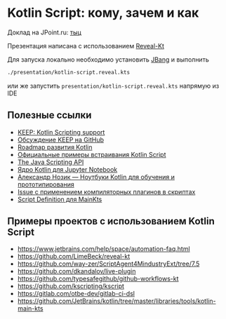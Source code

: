 # Kotlin Script: кому, зачем и как

Доклад на JPoint.ru: [тыц](https://jpoint.ru/talks/4f1950e6c4144d0ea1ac306d0545217a/)

Презентация написана с использованием [Reveal-Kt](https://github.com/LimeBeck/reveal-kt)

Для запуска локально необходимо установить [JBang](https://jbang.dev) и выполнить

```bash
./presentation/kotlin-script.reveal.kts
```

или же запустить `presentation/kotlin-script.reveal.kts` напрямую из IDE

## Полезные ссылки

* [KEEP: Kotlin Scripting support](https://github.com/Kotlin/KEEP/blob/master/proposals/scripting-support.md#embedded-scripting)
* [Обсуждение KEEP на GitHub](https://github.com/Kotlin/KEEP/issues/75)
* [Roadmap развития Kotlin](https://kotlinlang.org/docs/roadmap.html)
* [Официальные примеры встраивания Kotlin Script](https://github.com/Kotlin/kotlin-script-examples)
* [The Java Scripting API](https://docs.oracle.com/javase/8/docs/technotes/guides/scripting/prog_guide/api.html)
* [Ядро Kotlin для Jupyter Notebook](https://github.com/Kotlin/kotlin-jupyter)
* [Александр Нозик — Ноутбуки Kotlin для обучения и прототипирования](https://www.youtube.com/watch?v=4Sg2Qju67kE) 
* [Issue с применением компиляторных плагинов в скриптах](https://youtrack.jetbrains.com/issue/KT-47384)
* [Script Definition для MainKts](https://github.com/JetBrains/kotlin/blob/master/libraries/tools/kotlin-main-kts/src/org/jetbrains/kotlin/mainKts/scriptDef.kt)

## Примеры проектов с использованием Kotlin Script

* https://www.jetbrains.com/help/space/automation-faq.html
* https://github.com/LimeBeck/reveal-kt
* https://github.com/way-zer/ScriptAgent4MindustryExt/tree/7.5
* https://github.com/dkandalov/live-plugin
* https://github.com/typesafegithub/github-workflows-kt
* https://github.com/kscripting/kscript
* https://gitlab.com/otbe-dev/gitlab-ci-dsl
* https://github.com/JetBrains/kotlin/tree/master/libraries/tools/kotlin-main-kts

